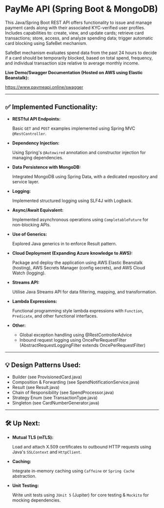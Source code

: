 # PayMe API (Spring Boot & MongoDB)

This Java/Spring Boot REST API offers functionality to issue and manage payment cards along with their associated KYC-verified user profiles. Includes capabilities to: create, view, and update cards; retrieve card transactions; store, access, and analyze spending data; trigger automatic card blocking using SafeBet mechanism.

SafeBet mechanism evaluates spend data from the past 24 hours to decide if a card should be temporarily blocked, based on total spend, frequency, and individual transaction size relative to average monthly income.

**Live Demo/Swagger Documentation (Hosted on AWS using Elastic Beanstalk):**

https://www.paymeapi.online/swagger

---

## ✅ Implemented Functionality:

- **RESTful API Endpoints:**
    
    Basic `GET` and `POST` examples implemented using Spring MVC `@RestController`.
    
- **Dependency Injection:**
    
    Using Spring's `@Autowired` annotation and constructor injection for managing dependencies.
    
- **Data Persistence with MongoDB:**
    
    Integrated MongoDB using Spring Data, with a dedicated repository and service layer.
    
- **Logging:**
    
    Implemented structured logging using SLF4J with Logback.

- **Async/Await Equivalent:**

    Implemented asynchronous operations using `CompletableFuture` for non-blocking APIs.

- **Use of Generics:**
    
    Explored Java generics in to enforce Result<T> pattern.

- **Cloud Deployment (Expanding Azure knowledge to AWS):**

  Package and deploy the application using AWS Elastic Beanstalk (hosting), AWS Secrets Manager (config secrets), and AWS Cloud Watch (logging).

- **Streams API:**

  Utilise Java Streams API for data filtering, mapping, and transformation.

- **Lambda Expressions:**
  
  Functional programming style lambda expressions with `Function`, `Predicate`, and other functional interfaces.

- **Other:**

  - Global exception handling using @RestControllerAdvice
  - Inbound request logging using OncePerRequestFilter (AbstractRequestLoggingFilter extends OncePerRequestFilter)

---
## 💡 Design Patterns Used:
   
  - Builder (see ProvisionedCard.java)
  - Composition & Forwarding (see SpendNotificationService.java)
  - Result (see Result.java) 
  - Chain of Responsibility (see SpendProcessor.java)
  - Strategy Enum (see TransactionType.java)
  - Singleton (see CardNumberGenerator.java)

---
## 🛠️ Up Next:

- **Mutual TLS (mTLS):**
    
    Load and attach X.509 certificates to outbound HTTP requests using Java's `SSLContext` and `HttpClient`.
    
- **Caching:**
    
    Integrate in-memory caching using `Caffeine` or `Spring Cache` abstraction.
    
- **Unit Testing:**
    
    Write unit tests using `JUnit 5` (Jupiter) for core testing & `Mockito` for mocking dependencies.


